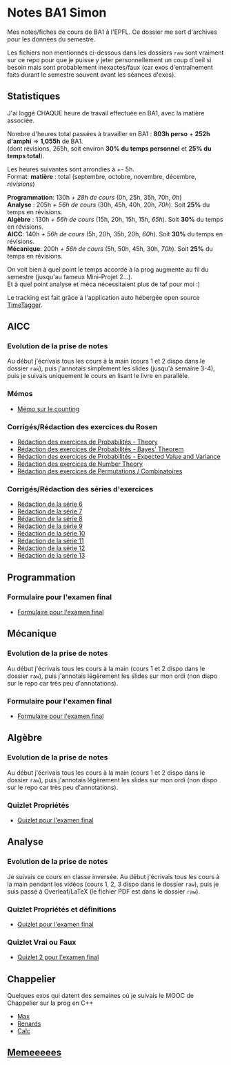# Notes BA1 Simon

Mes notes/fiches de cours de BA1 à l'EPFL. Ce dossier me sert d'archives pour les données du semestre.

Les fichiers non mentionnés ci-dessous dans les dossiers `raw` sont vraiment sur ce repo pour que je puisse y jeter personnellement un coup d'oeil si besoin mais sont probablement inexactes/faux (car exos d'entraînement faits durant le semestre souvent avant les séances d'exos).

## Statistiques

J'ai loggé CHAQUE heure de travail effectuée en BA1, avec la matière associée.

Nombre d'heures total passées à travailler en BA1 : **803h perso** + **252h d'amphi** => **1,055h** de BA1.  
(dont révisions, 265h, soit environ **30% du temps personnel** et **25% du temps total**).

Les heures suivantes sont arrondies à +- 5h.  
Format: **matière** : total (septembre, octobre, novembre, décembre, *révisions*)

**Programmation**: 130h *+ 28h de cours* (0h, 25h, 35h, 70h, *0h*)  
**Analyse** : 205h *+ 56h de cours* (30h, 45h, 40h, 20h, *70h*). Soit **25%** du temps en révisions.  
**Algèbre** : 130h *+ 56h de cours* (15h, 20h, 15h, 15h, *65h*). Soit **30%** du temps en révisions.  
**AICC**: 140h *+ 56h de cours* (5h, 20h, 35h, 20h, *60h*). Soit **30%** du temps en révisions.  
**Mécanique**: 200h *+ 56h de cours* (5h, 50h, 45h, 30h, *70h*). Soit **25%** du temps en révisions.  

On voit bien à quel point le temps accordé à la prog augmente au fil du semestre (jusqu'au fameux Mini-Projet 2...).  
Et à quel point analyse et méca nécessitaient plus de taf pour moi :)

Le tracking est fait grâce à l'application auto hébergée open source [TimeTagger](https://github.com/almarklein/timetagger).

## AICC

### Evolution de la prise de notes

Au début j'écrivais tous les cours à la main (cours 1 et 2 dispo dans le dossier `raw`), puis j'annotais simplement les slides (jusqu'à semaine 3-4), puis je suivais uniquement le cours en lisant le livre en parallèle.

### Mémos

* [Mémo sur le counting](./aicc/AICC%20Counting%20Sheet.pdf)

### Corrigés/Rédaction des exercices du Rosen

* [Rédaction des exercices de Probabilités - Theory](./aicc/Rosen-Probability-Theory.pdf)
* [Rédaction des exercices de Probabilités - Bayes' Theorem](./aicc/Rosen-Bayes-Theorem.pdf)
* [Rédaction des exercices de Probabilités - Expected Value and Variance](./aicc/Rosen-Expected-Value-Variance.pdf)
* [Rédaction des exercices de Number Theory](./aicc/Rosen-Number-Theory.pdf)
* [Rédaction des exercices de Permutations / Combinatoires](./aicc/Rosen-Perm-Combin.pdf)

### Corrigés/Rédaction des séries d'exercices

* [Rédaction de la série 6](./aicc/Kaser-Homework-6.pdf)
* [Rédaction de la série 7](./aicc/Kaser-Homework-7.pdf)
* [Rédaction de la série 8](./aicc/Kaser-Homework-8.pdf)
* [Rédaction de la série 9](./aicc/Kaser-Homework-9.pdf)
* [Rédaction de la série 10](./aicc/Kaser-Homework-10.pdf)
* [Rédaction de la série 11](./aicc/Kaser-Homework-11.pdf)
* [Rédaction de la série 12](./aicc/Kaser-Homework-12.pdf)
* [Rédaction de la série 13](./aicc/Kaser-Homework-13.pdf)

## Programmation

### Formulaire pour l'examen final

* [Formulaire pour l'examen final](./programmation/Formulaire%20Programmation.pdf)

## Mécanique

### Evolution de la prise de notes

Au début j'écrivais tous les cours à la main (cours 1 et 2 dispo dans le dossier `raw`), puis j'annotais légèrement les slides sur mon ordi (non dispo sur le repo car très peu d'annotations).

### Formulaire pour l'examen final

* [Formulaire pour l'examen final](./mecanique/Mécanique%20Cheat%20Sheet.pdf)

## Algèbre

### Evolution de la prise de notes

Au début j'écrivais tous les cours à la main (cours 1 et 2 dispo dans le dossier `raw`), puis j'annotais légèrement les slides sur mon ordi (non dispo sur le repo car très peu d'annotations).

### Quizlet Propriétés

* [Quizlet pour l'examen final](./algebre/Quizlet%20Algèbre.pdf)

## Analyse

### Evolution de la prise de notes

Je suivais ce cours en classe inversée.
Au début j'écrivais tous les cours à la main pendant les vidéos (cours 1, 2, 3 dispo dans le dossier `raw`), puis je suis passé à Overleaf/LaTeX (le fichier PDF est dans le dossier `raw`).

### Quizlet Propriétés et définitions

* [Quizlet pour l'examen final](./analyse/Quizlet%20Analyse.pdf)

### Quizlet Vrai ou Faux

* [Quizlet 2 pour l'examen final](./analyse/Quizlet%20Analyse%20VF.pdf)

## Chappelier

Quelques exos qui datent des semaines où je suivais le MOOC de Chappelier sur la prog en C++

* [Max](./cpp-chappelier/max.cpp)
* [Renards](./cpp-chappelier/renards.cpp)
* [Calc](./cpp-chappelier/capu_calc.cpp)

## [Memeeeees](./memes/)
